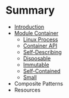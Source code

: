 # Summary

* [Introduction](README.md)
* [Module Container](module-container.md)
   * [Linux Process](1_linux_process.md)
   * [Container API](2_container_api.md)
   * [Self-Describing](3_self-describing.md)
   * [Disposable](4_disposable.md)
   * [Immutable](5_immutable.md)
   * [Self-Contained](6_self-contained.md)
   * [Small](7_small.md)
* Composite Patterns
* Resources


